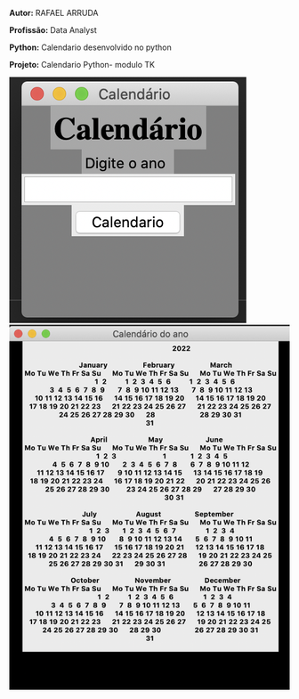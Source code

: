 **Autor:** RAFAEL ARRUDA 

**Profissão:** Data Analyst

**Python:** Calendario desenvolvido no python

**Projeto:** Calendario Python- modulo TK



![um_1](https://github.com/karellenn/calendario_python/blob/main/um_1.png)
![dois_2](https://github.com/karellenn/calendario_python/blob/main/dois_2.png)
